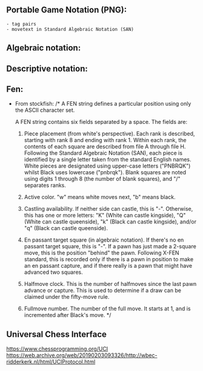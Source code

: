 ## Portable Game Notation (PNG):
    - tag pairs
    - movetext in Standard Algebraic Notation (SAN)
## Algebraic notation:
## Descriptive notation:
## Fen:
- From stockfish:
    /*
   A FEN string defines a particular position using only the ASCII character set.

   A FEN string contains six fields separated by a space. The fields are:

   1) Piece placement (from white's perspective). Each rank is described, starting
      with rank 8 and ending with rank 1. Within each rank, the contents of each
      square are described from file A through file H. Following the Standard
      Algebraic Notation (SAN), each piece is identified by a single letter taken
      from the standard English names. White pieces are designated using upper-case
      letters ("PNBRQK") whilst Black uses lowercase ("pnbrqk"). Blank squares are
      noted using digits 1 through 8 (the number of blank squares), and "/"
      separates ranks.

   2) Active color. "w" means white moves next, "b" means black.

   3) Castling availability. If neither side can castle, this is "-". Otherwise,
      this has one or more letters: "K" (White can castle kingside), "Q" (White
      can castle queenside), "k" (Black can castle kingside), and/or "q" (Black
      can castle queenside).

   4) En passant target square (in algebraic notation). If there's no en passant
      target square, this is "-". If a pawn has just made a 2-square move, this
      is the position "behind" the pawn. Following X-FEN standard, this is recorded
      only if there is a pawn in position to make an en passant capture, and if
      there really is a pawn that might have advanced two squares.

   5) Halfmove clock. This is the number of halfmoves since the last pawn advance
      or capture. This is used to determine if a draw can be claimed under the
      fifty-move rule.

   6) Fullmove number. The number of the full move. It starts at 1, and is
      incremented after Black's move.
*/
## Universal Chess Interface
https://www.chessprogramming.org/UCI
https://web.archive.org/web/20190203093326/http://wbec-ridderkerk.nl/html/UCIProtocol.html